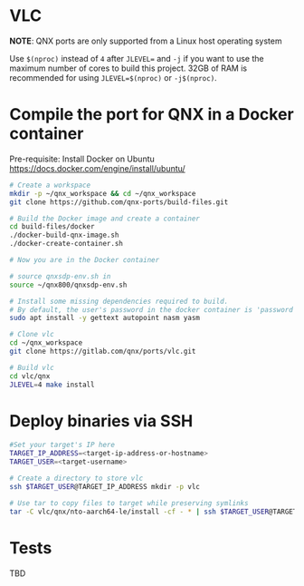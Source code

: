 # VLC

**NOTE**: QNX ports are only supported from a Linux host operating system

Use `$(nproc)` instead of `4` after `JLEVEL=` and `-j` if you want to use the maximum number of cores to build this project.
32GB of RAM is recommended for using `JLEVEL=$(nproc)` or `-j$(nproc)`.

# Compile the port for QNX in a Docker container

Pre-requisite: Install Docker on Ubuntu https://docs.docker.com/engine/install/ubuntu/
```bash
# Create a workspace
mkdir -p ~/qnx_workspace && cd ~/qnx_workspace
git clone https://github.com/qnx-ports/build-files.git

# Build the Docker image and create a container
cd build-files/docker
./docker-build-qnx-image.sh
./docker-create-container.sh

# Now you are in the Docker container

# source qnxsdp-env.sh in
source ~/qnx800/qnxsdp-env.sh

# Install some missing dependencies required to build.
# By default, the user's password in the docker container is 'password'.
sudo apt install -y gettext autopoint nasm yasm

# Clone vlc
cd ~/qnx_workspace
git clone https://gitlab.com/qnx/ports/vlc.git

# Build vlc
cd vlc/qnx
JLEVEL=4 make install
```

# Deploy binaries via SSH
```bash
#Set your target's IP here
TARGET_IP_ADDRESS=<target-ip-address-or-hostname>
TARGET_USER=<target-username>

# Create a directory to store vlc
ssh $TARGET_USER@TARGET_IP_ADDRESS mkdir -p vlc

# Use tar to copy files to target while preserving symlinks
tar -C vlc/qnx/nto-aarch64-le/install -cf - * | ssh $TARGET_USER@TARGET_IP_ADDRESS tar -C vlc -xf -
````

# Tests
TBD
